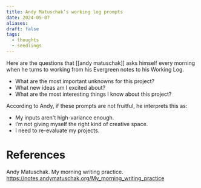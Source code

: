 ```yaml
---
title: Andy Matuschak’s working log prompts
date: 2024-05-07
aliases: 
draft: false
tags:
  - thoughts
  - seedlings
---
```

Here are the questions that [[andy matuschak]] asks himself every morning when he turns to working from his Evergreen notes to his Working Log.

- What are the most important unknowns for this project?
- What new ideas am I excited about?
- What are the most interesting things I know about this project?

According to Andy, if these prompts are not fruitful, he interprets this as:

- My inputs aren't high-variance enough.
- I’m not giving myself the right kind of creative space.
- I need to re-evaluate my projects.

# References

Andy Matuschak. My morning writing practice. https://notes.andymatuschak.org/My_morning_writing_practice

